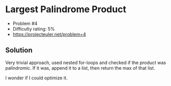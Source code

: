 # Largest Palindrome Product

* Problem #4
* Difficulty rating: 5%
* https://projecteuler.net/problem=4

## Solution

Very trivial approach, used nested for-loops and checked if the product was palindromic. If it was, append it to a list, then return the max of that list. 

I wonder if I could optimize it.